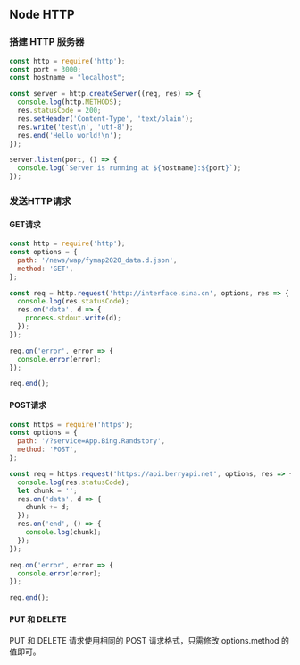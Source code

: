## Node HTTP

### 搭建 HTTP 服务器

```javascript
const http = require('http');
const port = 3000;
const hostname = "localhost";

const server = http.createServer((req, res) => {
  console.log(http.METHODS);
  res.statusCode = 200;
  res.setHeader('Content-Type', 'text/plain');
  res.write('test\n', 'utf-8');
  res.end('Hello world!\n');
});

server.listen(port, () => {
  console.log(`Server is running at ${hostname}:${port}`);
});
```

### 发送HTTP请求

#### GET请求

```javascript
const http = require('http');
const options = {
  path: '/news/wap/fymap2020_data.d.json',
  method: 'GET',
};

const req = http.request('http://interface.sina.cn', options, res => {
  console.log(res.statusCode);
  res.on('data', d => {
    process.stdout.write(d);
  });
});

req.on('error', error => {
  console.error(error);
});

req.end();
```

#### POST请求

```javascript
const https = require('https');
const options = {
  path: '/?service=App.Bing.Randstory',
  method: 'POST',
};

const req = https.request('https://api.berryapi.net', options, res => {
  console.log(res.statusCode);
  let chunk = '';
  res.on('data', d => {
    chunk += d;
  });
  res.on('end', () => {
    console.log(chunk);
  });
});

req.on('error', error => {
  console.error(error);
});

req.end();
```
#### PUT 和 DELETE

PUT 和 DELETE 请求使用相同的 POST 请求格式，只需修改 options.method 的值即可。

